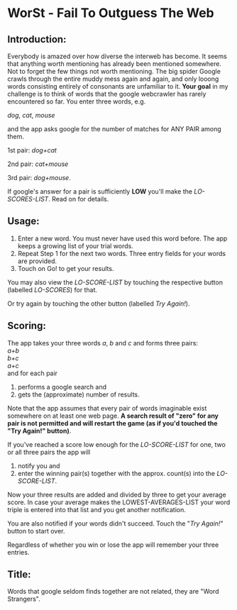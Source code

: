 # WorSt - Fail To Outguess The Web

## Introduction:
Everybody is amazed over how diverse the interweb has become. It seems that anything worth mentioning has already been mentioned somewhere. Not to forget the few things not worth mentioning. The big spider Google crawls through the entire muddy mess again and again, and only looong words consisting entirely of consonants are unfamiliar to it.
**Your goal** in my challenge is to think of words that the google webcrawler has rarely encountered so far. You enter three words, e.g. 

*dog*, *cat*, *mouse*

and the app asks google for the number of matches for ANY PAIR among them.

1st pair: *dog+cat*

2nd pair: *cat+mouse*

3rd pair: *dog+mouse*.

If google's answer for a pair is sufficiently **LOW** you'll make the *LO-SCORES-LIST*. Read on for details.

## Usage:
1. Enter a new word.  You must never have used this word before. The app keeps a growing list of your trial words.
1. Repeat Step 1 for the next two words.  Three entry fields for your words are provided.
1. Touch on Go! to get your results.  

You may also view the *LO-SCORE-LIST* by touching the respective button (labelled *LO-SCORES*) for that.

Or try again by touching the other button (labelled *Try Again!*).

## Scoring:
The app takes your three words *a*, *b* and *c* and forms three pairs:  
*a+b*  
*b+c*  
*a+c*  
and for each pair  
1. performs a google search and
1. gets the (approximate) number of results.

Note that the app assumes that every pair of words imaginable exist somewhere on at least one web page. **A search result of "zero" for any pair is not permitted and will restart the game (as if you'd touched the "Try Again!" button)**.

If you've reached a score low enough for the *LO-SCORE-LIST* for one, two or all three pairs the app will  
1. notify you and  
1. enter the winning pair(s) together with the approx. count(s) into the *LO-SCORE-LIST*.

Now your three results are added and divided by three to get your average score. In case your average makes the LOWEST-AVERAGES-LIST your word triple is entered into that list and you get another notification.

You are also notified if your words didn't succeed.  Touch the "*Try Again!*" button to start over.

Regardless of whether you win or lose the app will remember your three entries.

## Title:
Words that google seldom finds together are not related, they are "Word Strangers".
